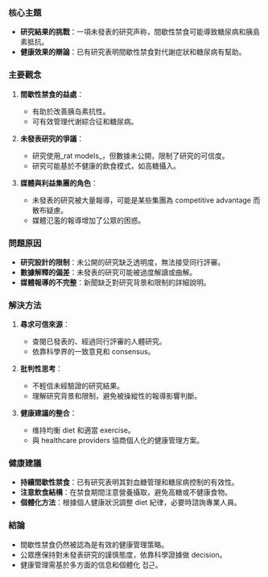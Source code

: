 ### 核心主題
- **研究結果的挑戰**：一項未發表的研究声称，間歇性禁食可能導致糖尿病和胰島素抵抗。
- **健康效果的辯論**：已有研究表明間歇性禁食對代謝症狀和糖尿病有幫助。

### 主要觀念
1. **間歇性禁食的益處**：
   - 有助於改善胰岛素抗性。
   - 可有效管理代谢綜合征和糖尿病。
   
2. **未發表研究的爭議**：
   - 研究使用_rat models_，但數據未公開，限制了研究的可信度。
   - 研究可能基於不健康的飲食模式，如高糖攝入。

3. **媒體與利益集團的角色**：
   - 未發表的研究被大量報導，可能是某些集團為 competitive advantage 而散布疑慮。
   - 媒體氾濫的報導增加了公眾的困惑。

### 問題原因
- **研究設計的限制**：未公開的研究缺乏透明度，無法接受同行評審。
- **數據解釋的偏差**：未發表的研究可能被過度解讀或曲解。
- **媒體報導的不完整**：新聞缺乏對研究背景和限制的詳細說明。

### 解決方法
1. **尋求可信來源**：
   - 查閱已發表的、經過同行評審的人體研究。
   - 依靠科學界的一致意見和 consensus。

2. **批判性思考**：
   - 不輕信未經驗證的研究結果。
   - 理解研究背景和限制，避免被操縱性的報導影響判斷。

3. **健康建議的整合**：
   - 维持均衡 diet 和適當 exercise。
   - 與 healthcare providers 協商個人化的健康管理方案。

### 健康建議
- **持續間歇性禁食**：已有研究表明其對血糖管理和糖尿病控制的有效性。
- **注意飲食結構**：在禁食期間注意營養攝取，避免高糖或不健康食物。
- **個體化方法**：根據個人健康狀況調整 diet 紀律，必要時諮詢專業人員。

### 結論
- 間歇性禁食仍然被認為是有效的健康管理策略。
- 公眾應保持對未發表研究的謹慎態度，依靠科學證據做 decision。
- 健康管理需基於多方面的信息和個體化 접근。